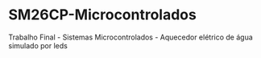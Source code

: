 # SM26CP-Microcontrolados
Trabalho Final - Sistemas Microcontrolados - Aquecedor elétrico de água simulado por leds

